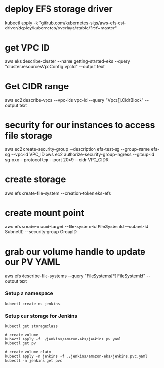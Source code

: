 


# deploy EFS storage driver
kubectl apply -k "github.com/kubernetes-sigs/aws-efs-csi-driver/deploy/kubernetes/overlays/stable/?ref=master"

# get VPC ID
aws eks describe-cluster --name getting-started-eks --query "cluster.resourcesVpcConfig.vpcId" --output text
# Get CIDR range
aws ec2 describe-vpcs --vpc-ids vpc-id --query "Vpcs[].CidrBlock" --output text

# security for our instances to access file storage
aws ec2 create-security-group --description efs-test-sg --group-name efs-sg --vpc-id VPC_ID
aws ec2 authorize-security-group-ingress --group-id sg-xxx  --protocol tcp --port 2049 --cidr VPC_CIDR

# create storage
aws efs create-file-system --creation-token eks-efs

# create mount point
aws efs create-mount-target --file-system-id FileSystemId --subnet-id SubnetID --security-group GroupID

# grab our volume handle to update our PV YAML
aws efs describe-file-systems --query "FileSystems[*].FileSystemId" --output text

### Setup a namespace
```
kubectl create ns jenkins
```

### Setup our storage for Jenkins

```
kubectl get storageclass

# create volume
kubectl apply -f ./jenkins/amazon-eks/jenkins.pv.yaml 
kubectl get pv

# create volume claim
kubectl apply -n jenkins -f ./jenkins/amazon-eks/jenkins.pvc.yaml
kubectl -n jenkins get pvc

